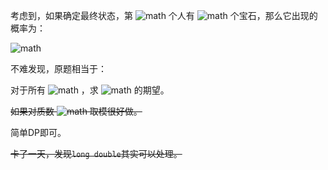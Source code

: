 考虑到，如果确定最终状态，第 ![math](https://www.zhihu.com/equation?tex=i) 个人有 ![math](https://www.zhihu.com/equation?tex=a_i) 个宝石，那么它出现的概率为：


![math](https://www.zhihu.com/equation?tex=%5Cdfrac%7Bd%21%7D%7B%5Cprod_i%20%28a_i-1%29%21%7D%5Cdfrac%7B%5Cprod_i%20%28a_i-1%29%21%7D%7Bn%5E%7B%5Coverline%20d%7D%7D%3D%5Cdfrac%7Bd%21%7D%7Bn%5E%7B%5Coverline%20d%7D%7D)


不难发现，原题相当于：

对于所有 ![math](https://www.zhihu.com/equation?tex=%5Csum_ia_i%3Dd) ，求 ![math](https://www.zhihu.com/equation?tex=%5Csum_%7Bi%5Cle%20r%7D%28%5Cmax_i%28a%29%2B1%29) 的期望。

~~如果对质数 ![math](https://www.zhihu.com/equation?tex=p) 取模很好做。~~

简单DP即可。

~~卡了一天，发现`long double`其实可以处理。~~